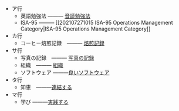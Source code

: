 * ア行
    * 英語勉強法 ——— [音読勉強法](202105051536%20%E8%8B%B1%E8%AA%9E%E5%8B%89%E5%BC%B7%E6%B3%95.md)
    * ISA-95 ——— [[202107271015 ISA-95 Operations Management Category|ISA-95 Operations Management Category]]
* カ行
    * コーヒー焙煎記録　——— [焙煎記録](202104171756%20%E3%82%B3%E3%83%BC%E3%83%92%E3%83%BC%E7%84%99%E7%85%8E%E8%A8%98%E9%8C%B2.md)
* サ行
    * 写真の記録　——— [写真の記録](202105081639%20%E5%86%99%E7%9C%9F%E3%81%AE%E8%A8%98%E9%8C%B2.md)
    * 組織　——— [組織](202105040659%20%E6%98%8E%E7%A2%BA%E3%81%AA%E3%83%93%E3%82%B8%E3%83%A7%E3%83%B3%E3%82%92%E6%8C%81%E3%81%A4.md)
    * ソフトウェア ———[良いソフトウェア](202104171541%20%E8%89%AF%E3%81%84%E3%82%BD%E3%83%95%E3%83%88%E3%82%A6%E3%82%A7%E3%82%A2%E3%82%B3%E3%83%BC%E3%83%89%E3%81%A8%E3%81%AF.md)
* タ行
    * 知恵　———[連結する](202104171531%20%E9%9B%86%E3%82%81%E3%82%8B%E3%81%AE%E3%81%A7%E3%81%AF%E3%81%AA%E3%81%8F%E9%80%A3%E7%B5%90%E3%81%99%E3%82%8B.md)
* マ行
    * 学び  ———[実践する](202104171520%20%E5%AD%A6%E3%81%B3%E3%82%92%E6%9C%AC%E5%BD%93%E3%81%AE%E3%82%82%E3%81%AE%E3%81%AB%E3%81%99%E3%82%8B.md)
